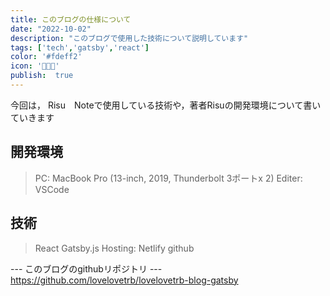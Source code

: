 ```yaml
---
title: このブログの仕様について
date: "2022-10-02"
description: "このブログで使用した技術について説明しています"
tags: ['tech','gatsby','react']
color: '#fdeff2'
icon: '🧑🏻‍💻'
publish:  true
---
```


今回は， Risu　Noteで使用している技術や，著者Risuの開発環境について書いていきます

## 開発環境
> PC: MacBook Pro (13-inch, 2019, Thunderbolt 3ポートx 2) 
> Editer: VSCode

## 技術
> React
> Gatsby.js
> Hosting: Netlify
> github

--- このブログのgithubリポジトリ ---
https://github.com/lovelovetrb/lovelovetrb-blog-gatsby
